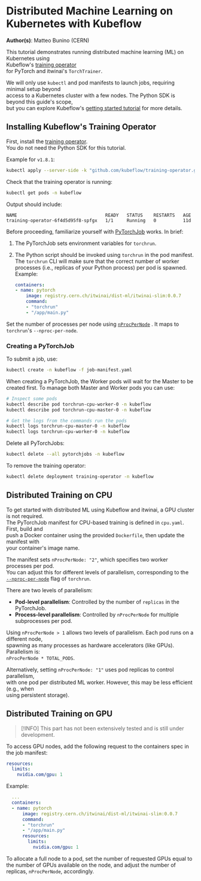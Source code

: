 # Distributed Machine Learning on Kubernetes with Kubeflow

**Author(s)**: Matteo Bunino (CERN)

This tutorial demonstrates running distributed machine learning (ML) on Kubernetes using  
Kubeflow's [training operator](https://www.kubeflow.org/docs/components/training/overview/)  
for PyTorch and itwinai's `TorchTrainer`.  

We will only use `kubectl` and pod manifests to launch jobs, requiring minimal setup beyond  
access to a Kubernetes cluster with a few nodes. The Python SDK is beyond this guide's scope,  
but you can explore Kubeflow's
[getting started tutorial](https://www.kubeflow.org/docs/components/training/getting-started/#getting-started-with-pytorchjob)
for more details.

## Installing Kubeflow's Training Operator

First, install the [training operator](https://www.kubeflow.org/docs/components/training/installation/).  
You do not need the Python SDK for this tutorial.

Example for `v1.8.1`:

```bash
kubectl apply --server-side -k "github.com/kubeflow/training-operator.git/manifests/overlays/standalone?ref=v1.8.1"
```

Check that the training operator is running:

```bash
kubectl get pods -n kubeflow
```

Output should include:

```text
NAME                                 READY   STATUS    RESTARTS   AGE
training-operator-6f4d5d95f8-spfgx   1/1     Running   0          11d
```

Before proceeding, familiarize yourself with
[PyTorchJob](https://www.kubeflow.org/docs/components/training/reference/distributed-training/#distributed-training-for-pytorch)
works. In brief:

1. The PyTorchJob sets environment variables for `torchrun`.
1. The Python script should be invoked using `torchrun` in the pod manifest.
The `torchrun` CLI will make sure that the correct number of worker processes (i.e., replicas of your Python process)
per pod is spawned. Example:

    ```yaml
    containers:
    - name: pytorch
        image: registry.cern.ch/itwinai/dist-ml/itwinai-slim:0.0.7
        command:
        - "torchrun"
        - "/app/main.py"
    ```

Set the number of processes per node using
[`nProcPerNode`](https://github.com/kubeflow/training-operator/blob/69094e16309382d929606f8c5ce9a9d8c00308b1/pkg/apis/kubeflow.org/v1/pytorch_types.go#L95)
. It maps to `torchrun`'s `--nproc-per-node`.

### Creating a PyTorchJob

To submit a job, use:

```bash
kubectl create -n kubeflow -f job-manifest.yaml
```

When creating a PyTorchJob, the Worker pods will wait for the Master to be created
first. To manage both Master and Worker pods you can use:

```bash
# Inspect some pods
kubectl describe pod torchrun-cpu-worker-0 -n kubeflow
kubectl describe pod torchrun-cpu-master-0 -n kubeflow

# Get the logs from the commands run the pods
kubectl logs torchrun-cpu-master-0 -n kubeflow
kubectl logs torchrun-cpu-worker-0 -n kubeflow
```

Delete all PyTorchJobs:

```bash
kubectl delete --all pytorchjobs -n kubeflow
```

To remove the training operator:

```bash
kubectl delete deployment training-operator -n kubeflow
```

## Distributed Training on CPU

To get started with distributed ML using Kubeflow and itwinai, a GPU cluster is not required.  
The PyTorchJob manifest for CPU-based training is defined in `cpu.yaml`. First, build and  
push a Docker container using the provided `Dockerfile`, then update the manifest with  
your container's image name.

The manifest sets `nProcPerNode: "2"`, which specifies two worker processes per pod.  
You can adjust this for different levels of parallelism, corresponding to the  
[`--nproc-per-node`](https://pytorch.org/docs/stable/elastic/run.html#usage) flag of `torchrun`.

There are two levels of parallelism:

- **Pod-level parallelism**: Controlled by the number of `replicas` in the PyTorchJob.  
- **Process-level parallelism**: Controlled by `nProcPerNode` for multiple subprocesses per pod.

Using `nProcPerNode > 1` allows two levels of parallelism. Each pod runs on a different node,  
spawning as many processes as hardware accelerators (like GPUs). Parallelism is:  
`nProcPerNode * TOTAL_PODS`.

Alternatively, setting `nProcPerNode: "1"` uses pod replicas to control parallelism,  
with one pod per distributed ML worker. However, this may be less efficient (e.g., when  
using persistent storage).

## Distributed Training on GPU

> [!INFO]
> This part has not been extensively tested and is still under development.

To access GPU nodes, add the following request to the containers spec
in the job manifest:

```yaml
resources:
  limits:
    nvidia.com/gpu: 1
```

Example:

```yaml
  ...
  containers:
  - name: pytorch
      image: registry.cern.ch/itwinai/dist-ml/itwinai-slim:0.0.7
      command:
      - "torchrun"
      - "/app/main.py"
      resources:
        limits:
          nvidia.com/gpu: 1
```

To allocate a full node to a pod, set the number of requested GPUs
equal to the number of GPUs available on the node, and adjust the number of replicas,
`nProcPerNode`, accordingly.
